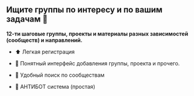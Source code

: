 ## Ищите группы по интересу и по вашим задачам 👋

**12-ти шаговые группы, проекты и материалы разных зависимостей (сообществ) и направлений.**

- ⬆️ Легкая регистрация
- 📝 Понятный интерфейс добавления группы, проекта и прочего.
- 🔎 Удобный поиск по сообществам

- 📖 АНТИБОТ система (простая)